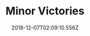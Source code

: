 ---
title: Minor Victories
artist: Minor Victories
date: 2018-12-07T02:09:10.556Z
cover: tumblr_oihg9eqkbb1vfaqyoo1_640.jpg
styles:
  - Alternative Rock
  - Post Rock
links:
  spotify: https://play.spotify.com/album/0p46EDlybGlyRyd44gZseq
  youtube: https://music.youtube.com/watch?v=0oz6nzPSZLg
  applemusic: https://itunes.apple.com/us/album/minor-victories/1083764200?uo=4
  soundcloud: ""
  bandcamp: https://minorvictories.bandcamp.com/album/minor-victories
  googleplay: https://play.google.com/music/m/Bjslfwvfjgh34syrfmpna6pnf4m?signup_if_needed=1
  deezer: https://www.deezer.com/album/13239355
---